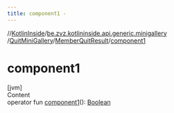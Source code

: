```yaml
---
title: component1 -
---
```

//[KotlinInside](../../../index.md)/[be.zvz.kotlininside.api.generic.minigallery](../../index.md)
/[QuitMiniGallery](../index.md)/[MemberQuitResult](index.md)/[component1](component1.md)

# component1

[jvm]  
Content  
operator
fun [component1](component1.md)(): [Boolean](https://kotlinlang.org/api/latest/jvm/stdlib/kotlin/-boolean/index.html)  



